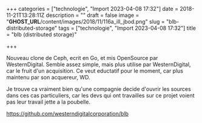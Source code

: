 +++
categories = ["technologie", "Import 2023-04-08 17:32"]
date = 2018-11-21T13:28:11Z
description = ""
draft = false
image = "__GHOST_URL__/content/images/2018/11/116a_ill_jbod.png"
slug = "blb-distributed-storage"
tags = ["technologie", "Import 2023-04-08 17:32"]
title = "blb (distributed storage)"

+++


Nouveau clone de Ceph, ecrit en Go, et mis OpenSource par WesternDigital. Semble assez simple, mais plus utilise par WesternDigital, car le fruit d'un acquisition. Ce veut eductatif pour le moment, car plus maintenu par son acquereur, WD.

Je trouve ca vraiment bien qu'une compagnie decide d'ouvrir les sources dans ces cas particuliers, car les devs qui ont travailles sur ce projet voient pas leur travail jette a la poubelle.

https://github.com/westerndigitalcorporation/blb

